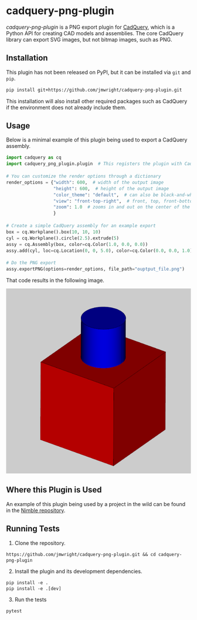 # cadquery-png-plugin

*cadquery-png-plugin* is a PNG export plugin for [CadQuery](https://cadquery.readthedocs.io/en/latest/), which is a Python API for creating CAD models and assemblies. The core CadQuery library can export SVG images, but not bitmap images, such as PNG.

## Installation

This plugin has not been released on PyPI, but it can be installed via `git` and `pip`.

```bash
pip install git+https://github.com/jmwright/cadquery-png-plugin.git
```

This installation will also install other required packages such as CadQuery if the environment does not already include them.

## Usage

Below is a minimal example of this plugin being used to export a CadQuery assembly.

```python
import cadquery as cq
import cadquery_png_plugin.plugin  # This registers the plugin with CadQuery

# You can customize the render options through a dictionary
render_options = {"width": 600,  # width of the output image
                  "height": 600,  # height of the output image
                  "color_theme": "default",  # can also be black-and-white
                  "view": "front-top-right",  # front, top, front-bottom-left, etc
                  "zoom": 1.0  # zooms in and out on the center of the model
                  }

# Create a simple CadQuery assembly for an example export
box = cq.Workplane().box(10, 10, 10)
cyl = cq.Workplane().circle(2.5).extrude(5)
assy = cq.Assembly(box, color=cq.Color(1.0, 0.0, 0.0))
assy.add(cyl, loc=cq.Location(0, 0, 5.0), color=cq.Color(0.0, 0.0, 1.0))

# Do the PNG export
assy.exportPNG(options=render_options, file_path="ouptput_file.png")
```

That code results in the following image.

![Sample PNG based on the script above](sample_image.png)

## Where this Plugin is Used

An example of this plugin being used by a project in the wild can be found in the [Nimble repository](https://github.com/Wakoma/nimble/blob/c33497258f969392d91b2c30aa8d06ef7a2bd7ec/nimble_build_system/cad/renderer.py).

## Running Tests

1. Clone the repository.
```
https://github.com/jmwright/cadquery-png-plugin.git && cd cadquery-png-plugin
```

2. Install the plugin and its development dependencies.
```
pip install -e .
pip install -e .[dev]
```

3. Run the tests
```
pytest
```
